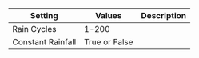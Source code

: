|Setting|Values|Description|
|-------|------|-----------|
|Rain Cycles|1-200||
|Constant Rainfall|True or False||
